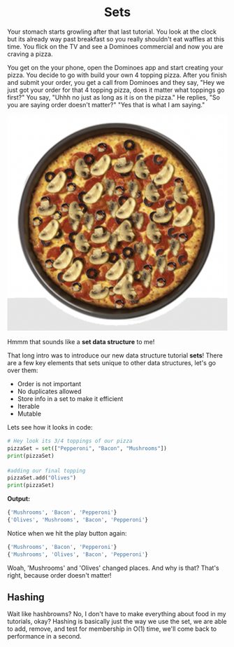 <center>
<h1> Sets </h1>
</center>

Your stomach starts growling after that last tutorial. You look at the clock but its already way past breakfast so you really shouldn't eat waffles at this time. You flick on the TV and see a Dominoes commercial and now you are craving a pizza. 

You get on the your phone, open the Dominoes app and start creating your pizza. You decide to go with build your own 4 topping pizza. After you finish and submit your order, you get a call from Dominoes and they say, "Hey we just got your order for that 4 topping pizza, does it matter what toppings go first?" You say, "Uhhh no just as long as it is on the pizza." He replies, "So you are saying order doesn't matter?" "Yes that is what I am saying." 

![pizza](pizza.png)

Hmmm that sounds like a <strong>set data structure</strong> to me!

That long intro was to introduce our new data structure tutorial <strong>sets</strong>! There are a few key elements that sets unique to other data structures, let's go over them:

* Order is not important
* No duplicates allowed
* Store info in a set to make it efficient
* Iterable
* Mutable

Lets see how it looks in code:
```python
# Hey look its 3/4 toppings of our pizza
pizzaSet = set(["Pepperoni", "Bacon", "Mushrooms"])
print(pizzaSet)

#adding our final topping
pizzaSet.add("Olives")
print(pizzaSet)
```
<strong>Output:</strong>
```python
{'Mushrooms', 'Bacon', 'Pepperoni'}
{'Olives', 'Mushrooms', 'Bacon', 'Pepperoni'}
```
Notice when we hit the play button again:
```python
{'Mushrooms', 'Bacon', 'Pepperoni'}
{'Mushrooms', 'Olives', 'Bacon', 'Pepperoni'}
```
Woah, 'Mushrooms' and 'Olives' changed places. And why is that? That's right, because order doesn't matter!

## Hashing

Wait like hashbrowns? No, I don't have to make everything about food in my tutorials, okay? Hashing is basically just the way we use the set, we are able to add, remove, and test for membership in O(1) time, we'll come back to performance in a second.


